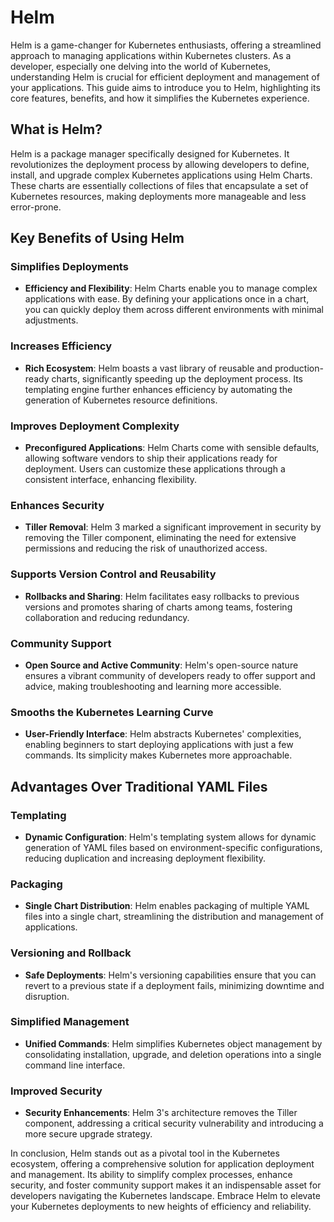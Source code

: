 # Helm

Helm is a game-changer for Kubernetes enthusiasts, offering a streamlined approach to managing applications within Kubernetes clusters. As a developer, especially one delving into the world of Kubernetes, understanding Helm is crucial for efficient deployment and management of your applications. This guide aims to introduce you to Helm, highlighting its core features, benefits, and how it simplifies the Kubernetes experience.

## What is Helm?

Helm is a package manager specifically designed for Kubernetes. It revolutionizes the deployment process by allowing developers to define, install, and upgrade complex Kubernetes applications using Helm Charts. These charts are essentially collections of files that encapsulate a set of Kubernetes resources, making deployments more manageable and less error-prone.

## Key Benefits of Using Helm

### Simplifies Deployments

- **Efficiency and Flexibility**: Helm Charts enable you to manage complex applications with ease. By defining your applications once in a chart, you can quickly deploy them across different environments with minimal adjustments.

### Increases Efficiency

- **Rich Ecosystem**: Helm boasts a vast library of reusable and production-ready charts, significantly speeding up the deployment process. Its templating engine further enhances efficiency by automating the generation of Kubernetes resource definitions.

### Improves Deployment Complexity

- **Preconfigured Applications**: Helm Charts come with sensible defaults, allowing software vendors to ship their applications ready for deployment. Users can customize these applications through a consistent interface, enhancing flexibility.

### Enhances Security

- **Tiller Removal**: Helm 3 marked a significant improvement in security by removing the Tiller component, eliminating the need for extensive permissions and reducing the risk of unauthorized access.

### Supports Version Control and Reusability

- **Rollbacks and Sharing**: Helm facilitates easy rollbacks to previous versions and promotes sharing of charts among teams, fostering collaboration and reducing redundancy.

### Community Support

- **Open Source and Active Community**: Helm's open-source nature ensures a vibrant community of developers ready to offer support and advice, making troubleshooting and learning more accessible.

### Smooths the Kubernetes Learning Curve

- **User-Friendly Interface**: Helm abstracts Kubernetes' complexities, enabling beginners to start deploying applications with just a few commands. Its simplicity makes Kubernetes more approachable.

## Advantages Over Traditional YAML Files

### Templating

- **Dynamic Configuration**: Helm's templating system allows for dynamic generation of YAML files based on environment-specific configurations, reducing duplication and increasing deployment flexibility.

### Packaging

- **Single Chart Distribution**: Helm enables packaging of multiple YAML files into a single chart, streamlining the distribution and management of applications.

### Versioning and Rollback

- **Safe Deployments**: Helm's versioning capabilities ensure that you can revert to a previous state if a deployment fails, minimizing downtime and disruption.

### Simplified Management

- **Unified Commands**: Helm simplifies Kubernetes object management by consolidating installation, upgrade, and deletion operations into a single command line interface.

### Improved Security

- **Security Enhancements**: Helm 3's architecture removes the Tiller component, addressing a critical security vulnerability and introducing a more secure upgrade strategy.

In conclusion, Helm stands out as a pivotal tool in the Kubernetes ecosystem, offering a comprehensive solution for application deployment and management. Its ability to simplify complex processes, enhance security, and foster community support makes it an indispensable asset for developers navigating the Kubernetes landscape. Embrace Helm to elevate your Kubernetes deployments to new heights of efficiency and reliability.
